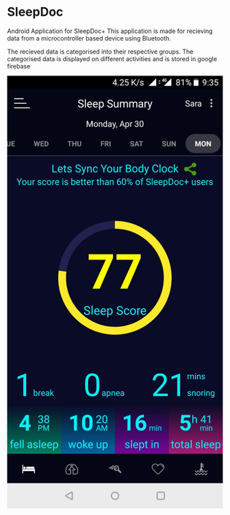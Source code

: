 # SleepDoc
Android Application for SleepDoc+
This application is made for recieving data from a microcontroller based device using Bluetooth.

The recieved data is categorised into their respective groups. The categorised data is displayed on different activities and is stored in google firebase

![alt text](https://github.com/manoj036/SleepDoc/blob/master/Screenshot_20180430-213553.jpg)

